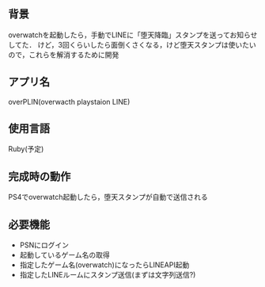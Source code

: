 ## 背景
overwatchを起動したら，手動でLINEに「堕天降臨」スタンプを送ってお知らせしてた．
けど，3回くらいしたら面倒くさくなる，けど堕天スタンプは使いたいので，これらを解消するために開発

## アプリ名
overPLIN(overwacth playstaion LINE)

## 使用言語
Ruby(予定)

## 完成時の動作
PS4でoverwatch起動したら，堕天スタンプが自動で送信される

## 必要機能
- PSNにログイン
- 起動しているゲーム名の取得
- 指定したゲーム名(overwatch)になったらLINEAPI起動
- 指定したLINEルームにスタンプ送信(まずは文字列送信?)